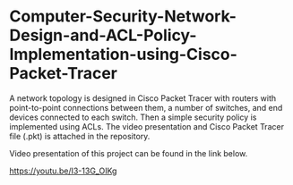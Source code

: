 # Computer-Security-Network-Design-and-ACL-Policy-Implementation-using-Cisco-Packet-Tracer
A network topology is designed in Cisco Packet Tracer with routers with point-to-point connections between them, a number of switches, and end devices connected to each switch. Then a simple security policy is implemented using ACLs. The video presentation and Cisco Packet Tracer file (.pkt) is attached in the repository.

Video presentation of this project can be found in the link below.

https://youtu.be/I3-13G_OIKg
